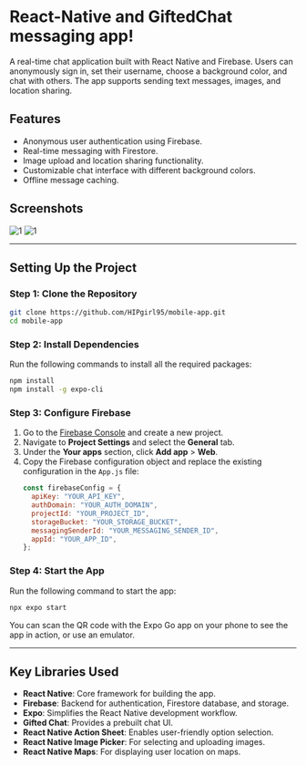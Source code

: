 # React-Native and GiftedChat messaging app!

A real-time chat application built with React Native and Firebase. Users can anonymously sign in, set their username, choose a background color, and chat with others. The app supports sending text messages, images, and location sharing.

## Features

- Anonymous user authentication using Firebase.
- Real-time messaging with Firestore.
- Image upload and location sharing functionality.
- Customizable chat interface with different background colors.
- Offline message caching.

## Screenshots
![1](https://github.com/user-attachments/assets/72503bcf-dd00-43bb-b30f-ec3b27fd6ca0)
![1](https://github.com/user-attachments/assets/ac547348-d384-4504-b57f-771306dd6cac)

---

## Setting Up the Project

### Step 1: Clone the Repository

```bash
git clone https://github.com/HIPgirl95/mobile-app.git
cd mobile-app
```

### Step 2: Install Dependencies

Run the following commands to install all the required packages:

```bash
npm install
npm install -g expo-cli

```

### Step 3: Configure Firebase

1. Go to the [Firebase Console](https://console.firebase.google.com/) and create a new project.
2. Navigate to **Project Settings** and select the **General** tab.
3. Under the **Your apps** section, click **Add app** > **Web**.
4. Copy the Firebase configuration object and replace the existing configuration in the `App.js` file:
   ```javascript
   const firebaseConfig = {
     apiKey: "YOUR_API_KEY",
     authDomain: "YOUR_AUTH_DOMAIN",
     projectId: "YOUR_PROJECT_ID",
     storageBucket: "YOUR_STORAGE_BUCKET",
     messagingSenderId: "YOUR_MESSAGING_SENDER_ID",
     appId: "YOUR_APP_ID",
   };
   ```

### Step 4: Start the App

Run the following command to start the app:

```bash
npx expo start
```

You can scan the QR code with the Expo Go app on your phone to see the app in action, or use an emulator.

---

## Key Libraries Used

- **React Native**: Core framework for building the app.
- **Firebase**: Backend for authentication, Firestore database, and storage.
- **Expo**: Simplifies the React Native development workflow.
- **Gifted Chat**: Provides a prebuilt chat UI.
- **React Native Action Sheet**: Enables user-friendly option selection.
- **React Native Image Picker**: For selecting and uploading images.
- **React Native Maps**: For displaying user location on maps.
